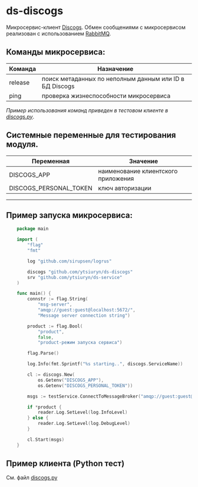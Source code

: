 # ds-discogs #

Микросервис-клиент [Discogs](https://www.discogs.com/developers). Обмен сообщениями с микросервисом реализован с использованием [RabbitMQ](https://www.rabbitmq.com).

Команды микросервиса:
---
|Команда|                    Назначение                         |
|-------|-------------------------------------------------------|
|release|поиск метаданных по неполным данным или ID в БД Discogs|
|ping   |проверка жизнеспособности микросервиса                 |

*Пример использования команд приведен в тестовом клиенте в [discogs.py](https://github.com/ytsiuryn/ds-discogs/blob/main/discogs.py)*.

Системные переменные для тестирования модуля.
---
|Переменная|Значение|
|----------|--------|
|DISCOGS_APP|наименование клиентского приложения|
|DISCOGS_PERSONAL_TOKEN|ключ авторизации|
---

Пример запуска микросервиса:
---
```go
    package main

    import (
	    "flag"
	    "fmt"

	    log "github.com/sirupsen/logrus"

	    discogs "github.com/ytsiuryn/ds-discogs"
	    srv "github.com/ytsiuryn/ds-service"
    )

    func main() {
	    connstr := flag.String(
		    "msg-server",
		    "amqp://guest:guest@localhost:5672/",
		    "Message server connection string")

		product := flag.Bool(
			"product",
			false,
			"product-режим запуска сервиса")

		flag.Parse()

	    log.Info(fmt.Sprintf("%s starting..", discogs.ServiceName))

	    cl := discogs.New(
			os.Getenv("DISCOGS_APP"),
			os.Getenv("DISCOGS_PERSONAL_TOKEN"))

	    msgs := testService.ConnectToMessageBroker("amqp://guest:guest@localhost:5672/")

		if *product {
			reader.Log.SetLevel(log.InfoLevel)
		} else {
			reader.Log.SetLevel(log.DebugLevel)
		}

		cl.Start(msgs)
    }
```

Пример клиента (Python тест)
---
См. файл [discogs.py](https://github.com/ytsiuryn/ds-discogs/blob/main/discogs.py)
